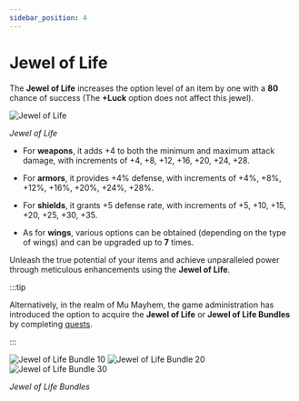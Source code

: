 ```yaml
---
sidebar_position: 4
---
```


# Jewel of Life

The **Jewel of Life** increases the option level of an item by one with a **80** chance of success (The **+Luck** option does not affect this jewel).

![Jewel of Life](/img/items/jewels/life.png)

_Jewel of Life_

- For **weapons**, it adds +4 to both the minimum and maximum attack damage, with increments of +4, +8, +12, +16, +20, +24, +28.

- For **armors**, it provides +4% defense, with increments of +4%, +8%, +12%, +16%, +20%, +24%, +28%.

- For **shields**, it grants +5 defense rate, with increments of +5, +10, +15, +20, +25, +30, +35.

- As for **wings**, various options can be obtained (depending on the type of wings) and can be upgraded up to **7** times.

Unleash the true potential of your items and achieve unparalleled power through meticulous enhancements using the **Jewel of Life**.

:::tip

Alternatively, in the realm of Mu Mayhem, the game administration has introduced the option to acquire the **Jewel of Life** or **Jewel of Life Bundles** by completing [quests](/gameplay-systems/quest-system).

:::

![Jewel of Life Bundle 10](/img/items/jewels/life-10.png) ![Jewel of Life Bundle 20](/img/items/jewels/life-20.png) ![Jewel of Life Bundle 30](/img/items/jewels/life-30.png)

_Jewel of Life Bundles_
